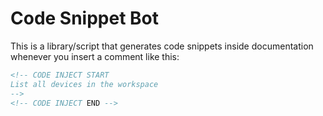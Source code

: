 # Code Snippet Bot

This is a library/script that generates code snippets inside documentation
whenever you insert a comment like this:

```md
<!-- CODE INJECT START
List all devices in the workspace
-->
<!-- CODE INJECT END -->
```
